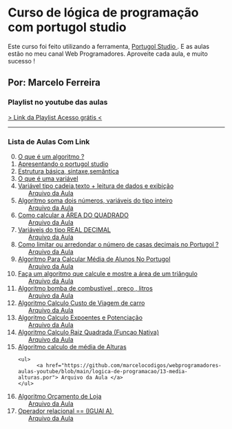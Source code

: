 <h1> Curso de lógica de programação com portugol studio </h1>
<p>Este curso foi feito utilizando a ferramenta, <a href="http://lite.acad.univali.br/portugol/"> Portugol Studio </a>.  E as aulas estão no meu canal 
   <span>Web Programadores</span>. Aproveite cada aula, e muito sucesso !
</p>
<h2> Por: Marcelo Ferreira </h2>

<h3> Playlist no youtube das aulas </h3>
  <a href="https://www.youtube.com/playlist?list=PLnHHjKiaBPzKp4e-5DSd-OpmXuhvEyAwR">
  > Link da Playlist Acesso grátis <
  </a>
<hr>
<h3> Lista de Aulas Com Link</h3>
<Ol start=0>
  <li><a href="https://youtu.be/oxVbAMhjbI8" target="_blank">O que é um algoritmo ? </a>
      <ul> <a href="#">  </a> </ul>
  </li>
  <li><a href="https://youtu.be/Ut_pW8QuO5w" target="_blank">Apresentando o portugol studio  </a>
      <ul> <a href="#">  </a> </ul>
  </li>
  <li><a href="https://youtu.be/MaIH2h9dkKk" target="_blank">Estrutura básica, sintaxe,semântica</a>
     <ul> <a href="#">  </a> </ul>
  </li>
  <li><a href="https://youtu.be/qYY5Q3c580g" target="_blank">O que é uma variável  </a>
     <ul> <a href="#">  </a> </ul>
  </li>
  <li><a href="https://youtu.be/pyV_GTso9OM" target="_blank">Variável tipo cadeia,texto + leitura de dados e exibição </a>
     <ul> <a href="https://github.com/marcelocodigos/webprogramadores-aulas-youtube/blob/main/logica-de-programacao/1-variaveis-cadeia-leia.por">  Arquivo da Aula </a></ul>
  </li>
  <li><a href="https://youtu.be/u1QfENwT8Zg" target="_blank"> Algoritmo soma dois números, variáveis do tipo inteiro</a>
     <ul> <a href="https://github.com/marcelocodigos/webprogramadores-aulas-youtube/blob/main/logica-de-programacao/2-variaveis-tipo-inteiro.por"> Arquivo da Aula </a> </ul>
  </li>
  <li><a href="https://youtu.be/Y7erh8YpS0Q" target="_blank"> Como calcular a ÁREA DO QUADRADO </a>
      <ul> <a href="https://github.com/marcelocodigos/webprogramadores-aulas-youtube/blob/main/logica-de-programacao/3-%20area-do-quadrado.por"> Arquivo da Aula </a> </ul>
  </li>
  <li><a href="https://youtu.be/MrQ3L1Nduco" target="_blank"> Variáveis do tipo REAL DECIMAL</a>
      <ul> <a href="https://github.com/marcelocodigos/webprogramadores-aulas-youtube/blob/main/logica-de-programacao/4-variaveis-do-tipo-real-portugolstudio.por"> Arquivo da Aula </a> </ul>
  </li>
  <li><a href="https://youtu.be/Jjo0PvauNJg" target="_blank"> Como limitar ou arredondar o número de casas decimais no Portugol ?</a>
      <ul> <a href="https://github.com/marcelocodigos/webprogramadores-aulas-youtube/blob/main/logica-de-programacao/6-reducao-de-casas-decimais.por"> Arquivo da Aula </a> </ul>
  </li>
  <li><a href="https://youtu.be/4ypBA_cEM-8" target="_blank">Algoritmo Para Calcular Média de Alunos No Portugol </a>
      <ul> <a href="https://github.com/marcelocodigos/webprogramadores-aulas-youtube/blob/main/logica-de-programacao/5-media-de-4-notas.por"> Arquivo da Aula </a> </ul>
  </li>
  <li><a href="https://youtu.be/OjixEJYhF9k" target="_blank"> Faça um algoritmo que calcule e mostre a área de um triângulo</a>
      <ul> <a href="https://github.com/marcelocodigos/webprogramadores-aulas-youtube/blob/main/logica-de-programacao/7-area-do-triangulo.por"> Arquivo da Aula </a> </ul>
  </li>
  <li><a href="https://youtu.be/hCLdzyhROq4" target="_blank"> Algoritmo bomba de combustivel , preço , litros </a>
      <ul> <a href="https://github.com/marcelocodigos/webprogramadores-aulas-youtube/blob/main/logica-de-programacao/8-bomba-de-combustivel-preco-litros.por"> Arquivo da Aula </a> </ul>
  </li>
  <li><a href="https://youtu.be/FvYJZgOpltg" target="_blank"> Algoritmo Calculo Custo de Viagem de carro </a>
      <ul> <a href="https://github.com/marcelocodigos/webprogramadores-aulas-youtube/blob/main/logica-de-programacao/9-calculo-gastos-viagem-motorista.por"> Arquivo da Aula </a> </ul>
  </li>
<li>
     <a href="https://youtu.be/WVP8CyjZKvU" target="_blank"> Algoritmo Calculo  Expoentes e Potenciação </a>
      <ul> 
         <a href="https://github.com/marcelocodigos/webprogramadores-aulas-youtube/blob/main/logica-de-programacao/11%20-%20potenciacao-expoentes.por"> Arquivo da Aula </a> 
      </ul>
 </li>
<li> 
       <a href="https://youtu.be/EiYUUdUdA-E" target="_blank"> Algoritmo Calculo  Raiz Quadrada (Funcao Nativa) </a>
    <ul>
       <a href="https://github.com/marcelocodigos/webprogramadores-aulas-youtube/blob/main/logica-de-programacao/12-raiz-quadrada.por"> Arquivo da Aula </a>
     </ul>
</li>
<li> 
    <a href="https://youtu.be/6Khr9EPI-ug" target="_blank"> Algoritmo calculo de média de Alturas</a>

    <ul>
          <a href="https://github.com/marcelocodigos/webprogramadores-aulas-youtube/blob/main/logica-de-programacao/13-media-alturas.por"> Arquivo da Aula </a>
    </ul>


</li>
<li> 
    <a href="https://www.youtube.com/watch?v=_J9v3xu9tfc&t=1s" target="_blank"> Algoritmo Orçamento de Loja </a>
    <ul>
     <a href="https://github.com/marcelocodigos/webprogramadores-aulas-youtube/blob/main/logica-de-programacao/16-agortimo-orcamento-loja-webprogramadores.por">           Arquivo da Aula </a>
    </ul>
</li>
 <li>
       <a href="https://www.youtube.com/watch?v=ScFzFqN-sUQ&t=3s" target="_blank">Operador relacional == (IGUAl A) </a>
       <ul> 
         <a href="https://github.com/marcelocodigos/webprogramadores-aulas-youtube/blob/main/logica-de-programacao/17-operadores-logicos-igual.por"> Arquivo da Aula          </a> 
       </ul>
  </li>
 </Ol>



